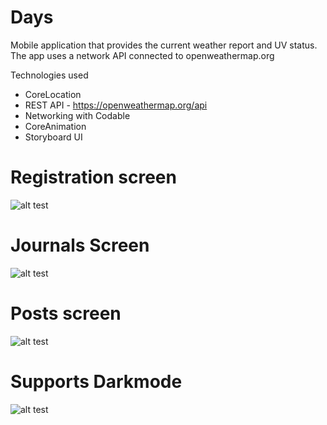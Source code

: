 # Days

Mobile application that provides the current weather report and UV status.
The app uses a network API connected to openweathermap.org

Technologies used
* CoreLocation
* REST API - https://openweathermap.org/api
* Networking with Codable
* CoreAnimation
* Storyboard UI

# Registration screen

![alt test](Screenshots/Menu.png) 

# Journals Screen

![alt test](Screenshots/Journals.png) 

# Posts screen

![alt test](Screenshots/Posts.png) 

# Supports Darkmode

![alt test](Screenshots/Darkmode.png) 
